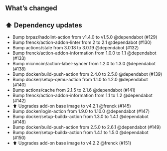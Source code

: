 ## What’s changed

## ⬆️ Dependency updates

- Bump brpaz/hadolint-action from v1.4.0 to v1.5.0 @dependabot (#129)
- Bump frenck/action-addon-linter from 2 to 2.1 @dependabot (#130)
- Bump actions/stale from 3.0.18 to 3.0.19 @dependabot (#132)
- Bump frenck/action-addon-information from 1.0.0 to 1.1 @dependabot (#133)
- Bump micnncim/action-label-syncer from 1.2.0 to 1.3.0 @dependabot (#138)
- Bump docker/build-push-action from 2.4.0 to 2.5.0 @dependabot (#139)
- Bump docker/setup-qemu-action from 1.1.0 to 1.2.0 @dependabot (#140)
- Bump actions/cache from 2.1.5 to 2.1.6 @dependabot (#141)
- Bump frenck/action-addon-information from 1.1 to 1.2 @dependabot (#142)
- ⬆️  Upgrades add-on base image to v4.2.1 @frenck (#145)
- Bump docker/login-action from 1.9.0 to 1.10.0 @dependabot (#147)
- Bump docker/setup-buildx-action from 1.3.0 to 1.4.1 @dependabot (#148)
- Bump docker/build-push-action from 2.5.0 to 2.6.1 @dependabot (#149)
- Bump docker/setup-buildx-action from 1.4.1 to 1.5.0 @dependabot (#150)
- ⬆️ Upgrades add-on base image to v4.2.2 @frenck (#151)
